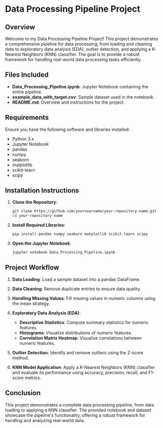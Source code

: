 # Data Processing Pipeline Project

## Overview
Welcome to my Data Processing Pipeline Project! This project demonstrates a comprehensive pipeline for data processing, from loading and cleaning data to exploratory data analysis (EDA), outlier detection, and applying a K-Nearest Neighbors (KNN) classifier. The goal is to provide a robust framework for handling real-world data processing tasks efficiently.

## Files Included
- **Data_Processing_Pipeline.ipynb**: Jupyter Notebook containing the entire pipeline.
- **example_data_with_target.csv**: Sample dataset used in the notebook.
- **README.md**: Overview and instructions for the project.

## Requirements
Ensure you have the following software and libraries installed:
- Python 3.x
- Jupyter Notebook
- pandas
- numpy
- seaborn
- matplotlib
- scikit-learn
- scipy

## Installation Instructions
1. **Clone the Repository**:
   ```bash
   git clone https://github.com/yourusername/your-repository-name.git
   cd your-repository-name
   ```

2. **Install Required Libraries**:
   ```bash
   pip install pandas numpy seaborn matplotlib scikit-learn scipy
   ```

3. **Open the Jupyter Notebook**:
   ```bash
   jupyter notebook Data_Processing_Pipeline.ipynb
   ```

## Project Workflow
1. **Data Loading**:
   Load a sample dataset into a pandas DataFrame.

2. **Data Cleaning**:
   Remove duplicate entries to ensure data quality.

3. **Handling Missing Values**:
   Fill missing values in numeric columns using the mean strategy.

4. **Exploratory Data Analysis (EDA)**:
   - **Descriptive Statistics**: Compute summary statistics for numeric features.
   - **Histograms**: Visualize distributions of numeric features.
   - **Correlation Matrix Heatmap**: Visualize correlations between numeric features.

5. **Outlier Detection**:
   Identify and remove outliers using the Z-score method.

6. **KNN Model Application**:
   Apply a K-Nearest Neighbors (KNN) classifier and evaluate its performance using accuracy, precision, recall, and F1-score metrics.

## Conclusion
This project demonstrates a complete data processing pipeline, from data loading to applying a KNN classifier. The provided notebook and dataset showcase the pipeline's functionality, offering a robust framework for handling and analyzing real-world data.